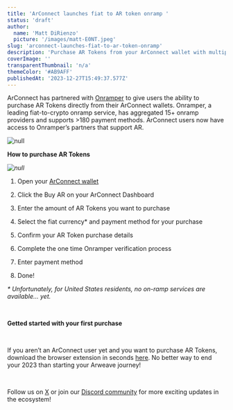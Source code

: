 ```yaml
---
title: 'ArConnect launches fiat to AR token onramp '
status: 'draft'
author:
  name: 'Matt DiRienzo'
  picture: '/images/matt-E0NT.jpeg'
slug: 'arconnect-launches-fiat-to-ar-token-onramp'
description: 'Purchase AR Tokens from your ArConnect wallet with multiple different fiat currencies and payment methods'
coverImage: ''
transparentThumbnail: 'n/a'
themeColor: '#AB9AFF'
publishedAt: '2023-12-27T15:49:37.577Z'
---
```


ArConnect has partnered with [Onramper](https://onramper.com/) to give users the ability to purchase AR Tokens directly from their ArConnect wallets. Onramper, a leading fiat-to-crypto onramp service, has aggregated 15+ onramp providers and supports >180 payment methods. ArConnect users now have access to Onramper’s partners that support AR.



![null](https://lh7-us.googleusercontent.com/-GqZXRghvpOk8dZJMHNwOegNN5Wx-tEy0DHq5Im85L1J-L5zzawafNsvxniU0ufNv81RfW2MCb1ug6338dqchfP5RcVQfMOQoox4YlBpkAcd7tTMVMEF-FRSZZpmqcSqVSpVyvHw1SqaCJqlRFwug1I)<br>

**How to purchase AR Tokens**

*![null](https://lh7-us.googleusercontent.com/gNWNWOMUQ1txodL0T4H-53I0EeB47V2jGx7RDHJOzjWC_fyH1RnWSN74DfDz_0XtBOGKEu7EzALGr8Qp2MrngFcc_M-02M6xA0THygXA8NvjTRrNT4henAXg34TnYJDIKystMoRb4MYi-XXsFR3YaJE)*

1. Open your [ArConnect wallet](https://www.arconnect.io/download?utm_source=Blog&utm_medium=post&utm_campaign=AR+Token+Onramp+announcement&utm_id=AR+Token+Onramp+announcement)

2. Click the Buy AR on your ArConnect Dashboard

3. Enter the amount of AR Tokens you want to purchase

4. Select the fiat currency\* and payment method for your purchase

5. Confirm your AR Token purchase details

6. Complete the one time Onramper verification process

7. Enter payment method

8. Done!

*\* Unfortunately, for United States residents, no on-ramp services are available… yet.*

<br>

**Getted started with your first purchase**

<br>

If you aren’t an ArConnect user yet and you want to purchase AR Tokens, download the browser extension in seconds [here](https://www.arconnect.io/download?utm_source=Blog&utm_medium=post&utm_campaign=AR+Token+Onramp+announcement&utm_id=AR+Token+Onramp+announcement). No better way to end your 2023 than starting your Arweave journey!

<br>

Follow us on [X](https://twitter.com/arconnectio) or join our [Discord community](https://discord.gg/QRNsBk63) for more exciting updates in the ecosystem!

<br>

